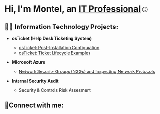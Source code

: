 <h1>Hi, I'm Montel, an <a href="https://www.linkedin.com/in/montel-s/">IT Professional</a>☺</h1>

<h2>👨‍💻 Information Technology Projects:</h2>

- <b>osTicket (Help Desk Ticketing System)</b>
  - [osTicket: Post-Installation Configuration](https://github.com/Montel-S/post-install-config)
  - [osTicket: Ticket Lifecycle Examples](https://github.com/Montel-S/ticket-lifecycle)
- <b>Microsoft Azure</b>

  - [Network Security Groups (NSGs) and Inspecting Network Protocols](https://github.com/Montel-S/azure-network-protocols)




- <b>Internal Security Audit</b>
    - Security & Controls Risk Assesment 



<h2>🤳Connect with me:</h2>




[linkedin]: https://www.linkedin.com/in/montel-s/
[indeed]: https://profile.indeed.com/?hl=en_US&co=US&from=gnav-jobseeker-profile--profile-one-frontend

